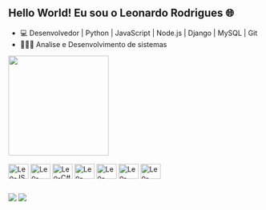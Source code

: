 ## Hello World! Eu sou o Leonardo Rodrigues 🌐

- 💻 Desenvolvedor | Python | JavaScript | Node.js | Django | MySQL | Git
- 👨🏻‍💻 Analise e Desenvolvimento de sistemas
<a href="https://github.com/rxodrigues/github-readme-stats">
  <img height=200 align="center" src="https://github-readme-stats.vercel.app/api?username=rxodrigues&show_icons=true&theme=merko" />
</a>

<div style="display: inline_block"><br>
  <img align="center" alt="Leo-JS" height="30" width="40" src="https://cdn.jsdelivr.net/gh/devicons/devicon@latest/icons/javascript/javascript-original.svg">
  <img align="center" alt="Leo-NodeJs" height="30" width="40" src="https://cdn.jsdelivr.net/gh/devicons/devicon@latest/icons/nodejs/nodejs-original.svg">
  <img align="center" alt="Leo-C#" height="30" width="40" src="https://cdn.jsdelivr.net/gh/devicons/devicon@latest/icons/csharp/csharp-original.svg">
  <img align="center" alt="Leo-Python" height="30" width="40" src="https://cdn.jsdelivr.net/gh/devicons/devicon@latest/icons/python/python-original.svg">
  <img align="center" alt="Leo-MySql" height="30" width="40" src="https://cdn.jsdelivr.net/gh/devicons/devicon@latest/icons/mysql/mysql-original.svg">
  <img align="center" alt="Leo-HTML" height="30" width="40" src="https://cdn.jsdelivr.net/gh/devicons/devicon@latest/icons/html5/html5-original.svg">
  <img align="center" alt="Leo-CSS" height="30" width="40" src="https://cdn.jsdelivr.net/gh/devicons/devicon@latest/icons/css3/css3-original.svg">
</div>
  
  ##
 
<div> 
  <a href = "mailto:leonardorf.contato@outlook.com"><img src="https://img.shields.io/badge/-Gmail-%23333?style=for-the-badge&logo=gmail&logoColor=white" target="_blank"></a>
  <a href="https://www.linkedin.com/in/leonardo-rodrigues-270106236/" target="_blank"><img src="https://img.shields.io/badge/-LinkedIn-%230077B5?style=for-the-badge&logo=linkedin&logoColor=white" target="_blank"></a> 
  
</div>



